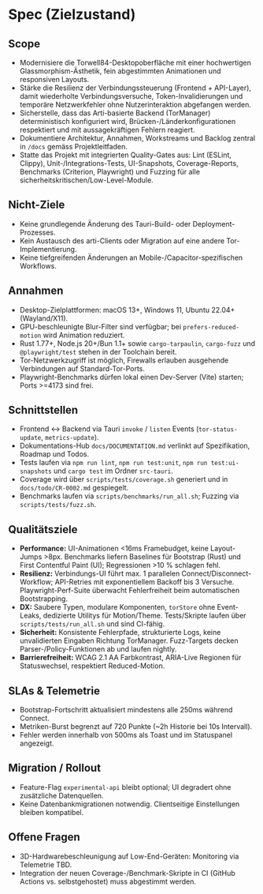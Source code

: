 # Spec (Zielzustand)

## Scope
- Modernisiere die Torwell84-Desktopoberfläche mit einer hochwertigen Glassmorphism-Ästhetik, fein abgestimmten Animationen und responsiven Layouts.
- Stärke die Resilienz der Verbindungssteuerung (Frontend + API-Layer), damit wiederholte Verbindungsversuche, Token-Invalidierungen und temporäre Netzwerkfehler ohne Nutzerinteraktion abgefangen werden.
- Sicherstelle, dass das Arti-basierte Backend (TorManager) deterministisch konfiguriert wird, Brücken-/Länderkonfigurationen respektiert und mit aussagekräftigen Fehlern reagiert.
- Dokumentiere Architektur, Annahmen, Workstreams und Backlog zentral in `/docs` gemäss Projektleitfaden.
- Statte das Projekt mit integrierten Quality-Gates aus: Lint (ESLint, Clippy), Unit-/Integrations-Tests, UI-Snapshots, Coverage-Reports, Benchmarks (Criterion, Playwright) und Fuzzing für alle sicherheitskritischen/Low-Level-Module.

## Nicht-Ziele
- Keine grundlegende Änderung des Tauri-Build- oder Deployment-Prozesses.
- Kein Austausch des arti-Clients oder Migration auf eine andere Tor-Implementierung.
- Keine tiefgreifenden Änderungen an Mobile-/Capacitor-spezifischen Workflows.

## Annahmen
- Desktop-Zielplattformen: macOS 13+, Windows 11, Ubuntu 22.04+ (Wayland/X11).
- GPU-beschleunigte Blur-Filter sind verfügbar; bei `prefers-reduced-motion` wird Animation reduziert.
- Rust 1.77+, Node.js 20+/Bun 1.1+ sowie `cargo-tarpaulin`, `cargo-fuzz` und `@playwright/test` stehen in der Toolchain bereit.
- Tor-Netzwerkzugriff ist möglich, Firewalls erlauben ausgehende Verbindungen auf Standard-Tor-Ports.
- Playwright-Benchmarks dürfen lokal einen Dev-Server (Vite) starten; Ports >=4173 sind frei.

## Schnittstellen
- Frontend ↔ Backend via Tauri `invoke` / `listen` Events (`tor-status-update`, `metrics-update`).
- Dokumentations-Hub `docs/DOCUMENTATION.md` verlinkt auf Spezifikation, Roadmap und Todos.
- Tests laufen via `npm run lint`, `npm run test:unit`, `npm run test:ui-snapshots` und `cargo test` im Ordner `src-tauri`.
- Coverage wird über `scripts/tests/coverage.sh` generiert und in `docs/todo/CR-0002.md` gespiegelt.
- Benchmarks laufen via `scripts/benchmarks/run_all.sh`; Fuzzing via `scripts/tests/fuzz.sh`.

## Qualitätsziele
- **Performance:** UI-Animationen <16ms Framebudget, keine Layout-Jumps >8px. Benchmarks liefern Baselines für Bootstrap (Rust) und First Contentful Paint (UI); Regressionen >10 % schlagen fehl.
- **Resilienz:** Verbindungs-UI führt max. 1 parallelen Connect/Disconnect-Workflow; API-Retries mit exponentiellem Backoff bis 3 Versuche. Playwright-Perf-Suite überwacht Fehlerfreiheit beim automatischen Bootstrapping.
- **DX:** Saubere Typen, modulare Komponenten, `torStore` ohne Event-Leaks, dedizierte Utilitys für Motion/Theme. Tests/Skripte laufen über `scripts/tests/run_all.sh` und sind CI-fähig.
- **Sicherheit:** Konsistente Fehlerpfade, strukturierte Logs, keine unvalidierten Eingaben Richtung TorManager. Fuzz-Targets decken Parser-/Policy-Funktionen ab und laufen nightly.
- **Barrierefreiheit:** WCAG 2.1 AA Farbkontrast, ARIA-Live Regionen für Statuswechsel, respektiert Reduced-Motion.

## SLAs & Telemetrie
- Bootstrap-Fortschritt aktualisiert mindestens alle 250ms während Connect.
- Metriken-Burst begrenzt auf 720 Punkte (~2h Historie bei 10s Intervall).
- Fehler werden innerhalb von 500ms als Toast und im Statuspanel angezeigt.

## Migration / Rollout
- Feature-Flag `experimental-api` bleibt optional; UI degradert ohne zusätzliche Datenquellen.
- Keine Datenbankmigrationen notwendig. Clientseitige Einstellungen bleiben kompatibel.

## Offene Fragen
- 3D-Hardwarebeschleunigung auf Low-End-Geräten: Monitoring via Telemetrie TBD.
- Integration der neuen Coverage-/Benchmark-Skripte in CI (GitHub Actions vs. selbstgehostet) muss abgestimmt werden.
